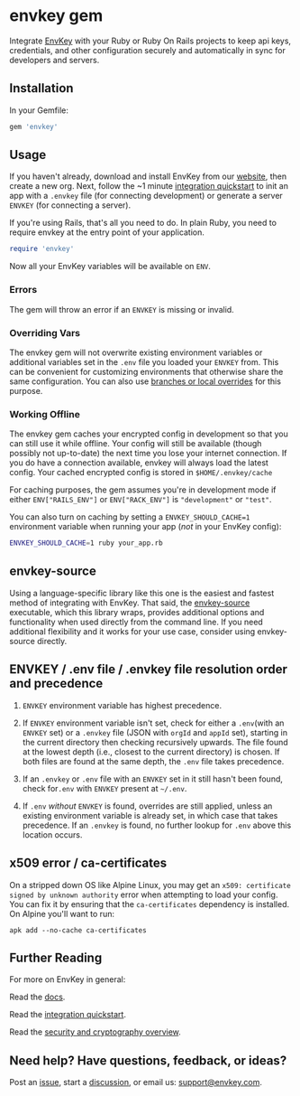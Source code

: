 # envkey gem

Integrate [EnvKey](https://www.envkey.com) with your Ruby or Ruby On Rails projects to keep api keys, credentials, and other configuration securely and automatically in sync for developers and servers.

## Installation

In your Gemfile:

```ruby
gem 'envkey'
```

## Usage

If you haven't already, download and install EnvKey from our [website](https://envkey.com), then create a new org. Next, follow the ~1 minute [integration quickstart](https://docs-v2.envkey.com/docs/integration-quickstart) to init an app with a `.envkey` file (for connecting development) or generate a server `ENVKEY` (for connecting a server).

If you're using Rails, that's all you need to do. In plain Ruby, you need to require envkey at the entry point of your application.

```ruby
require 'envkey'
```

Now all your EnvKey variables will be available on `ENV`.

### Errors

The gem will throw an error if an `ENVKEY` is missing or invalid.

### Overriding Vars

The envkey gem will not overwrite existing environment variables or additional variables set in the `.env` file you loaded your `ENVKEY` from. This can be convenient for customizing environments that otherwise share the same configuration. You can also use [branches or local overrides](https://docs-v2.envkey.com/docs/branches-and-local-overrides) for this purpose.

### Working Offline

The envkey gem caches your encrypted config in development so that you can still use it while offline. Your config will still be available (though possibly not up-to-date) the next time you lose your internet connection. If you do have a connection available, envkey will always load the latest config. Your cached encrypted config is stored in `$HOME/.envkey/cache`

For caching purposes, the gem assumes you're in development mode if either `ENV["RAILS_ENV"]` or `ENV["RACK_ENV"]` is `"development"` or `"test"`.

You can also turn on caching by setting a `ENVKEY_SHOULD_CACHE=1` environment variable when running your app (_not_ in your EnvKey config):

```bash
ENVKEY_SHOULD_CACHE=1 ruby your_app.rb
```

## envkey-source

Using a language-specific library like this one is the easiest and fastest method of integrating with EnvKey. That said, the [envkey-source](https://docs-v2.envkey.com/docs/envkey-source) executable, which this library wraps, provides additional options and functionality when used directly from the command line. If you need additional flexibility and it works for your use case, consider using envkey-source directly.

## ENVKEY / .env file / .envkey file resolution order and precedence

1. `ENVKEY` environment variable has highest precedence.

2. If `ENVKEY` environment variable isn't set, check for either a `.env`(with an `ENVKEY` set) or a `.envkey` file (JSON with `orgId` and `appId` set), starting in the current directory then checking recursively upwards. The file found at the lowest depth (i.e., closest to the current directory) is chosen. If both files are found at the same depth, the `.env` file takes precedence.

3. If an `.envkey` or `.env` file with an `ENVKEY` set in it still hasn't been found, check for`.env` with `ENVKEY` present at `~/.env`.

4. If `.env` _without_ `ENVKEY` is found, overrides are still applied, unless an existing environment variable is already set, in which case that takes precedence. If an `.envkey` is found, no further lookup for `.env` above this location occurs.

## x509 error / ca-certificates

On a stripped down OS like Alpine Linux, you may get an `x509: certificate signed by unknown authority` error when attempting to load your config. You can fix it by ensuring that the `ca-certificates` dependency is installed. On Alpine you'll want to run:

```
apk add --no-cache ca-certificates
```

## Further Reading

For more on EnvKey in general:

Read the [docs](https://docs-v2.envkey.com).

Read the [integration quickstart](https://docs-v2.envkey.com/docs/integration-quickstart.html).

Read the [security and cryptography overview](https://docs-v2.envkey.com/docs/security).

## Need help? Have questions, feedback, or ideas?

Post an [issue](https://github.com/envkey/envkey/issues), start a [discussion](https://github.com/envkey/envkey/dicussions), or email us: [support@envkey.com](mailto:support@envkey.com).
